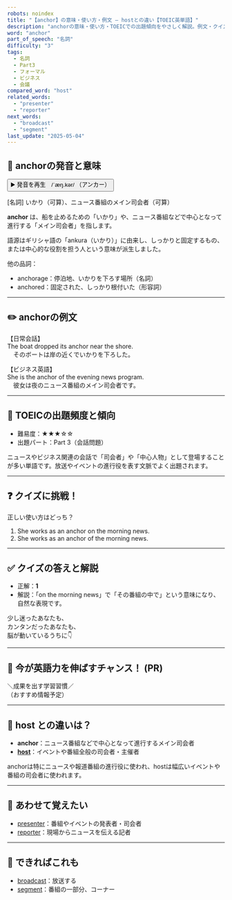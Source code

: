 ```yaml
---
robots: noindex
title: "【anchor】の意味・使い方・例文 ― hostとの違い【TOEIC英単語】"
description: "anchorの意味・使い方・TOEICでの出題傾向をやさしく解説。例文・クイズ付きでhostとの違いもわかりやすく学べます。"
word: "anchor"
part_of_speech: "名詞"
difficulty: "3"
tags:
  - 名詞
  - Part3
  - フォーマル
  - ビジネス
  - 会議
compared_word: "host"
related_words:
  - "presenter"
  - "reporter"
next_words:
  - "broadcast"
  - "segment"
last_update: "2025-05-04"
---
```


## 🔰 anchorの発音と意味

<button class="play-audio" onclick="playTTS('anchor')">
  <span class="play-audio-main">
    ▶️ 発音を再生　/ˈæŋ.kər/
  </span>
  <span class="play-audio-sub">
    （アンカー）
  </span>
</button>

[名詞] いかり（可算）、ニュース番組のメイン司会者（可算）

**anchor** は、船を止めるための「いかり」や、ニュース番組などで中心となって進行する「メイン司会者」を指します。

語源はギリシャ語の「ankura（いかり）」に由来し、しっかりと固定するもの、または中心的な役割を担う人という意味が派生しました。

他の品詞：  
- anchorage：停泊地、いかりを下ろす場所（名詞）
- anchored：固定された、しっかり根付いた（形容詞）

---

## ✏️ anchorの例文

【日常会話】  
The boat dropped its anchor near the shore.  
　そのボートは岸の近くでいかりを下ろした。

【ビジネス英語】  
She is the anchor of the evening news program.  
　彼女は夜のニュース番組のメイン司会者です。

---

## 🎯 TOEICの出題頻度と傾向

- 難易度：★★★☆☆
- 出題パート：Part 3（会話問題）

ニュースやビジネス関連の会話で「司会者」や「中心人物」として登場することが多い単語です。放送やイベントの進行役を表す文脈でよく出題されます。

---

## ❓ クイズに挑戦！

正しい使い方はどっち？

1. She works as an anchor on the morning news.  
2. She works as an anchor of the morning news.

---

## ✅ クイズの答えと解説

- 正解：**1**
- 解説：「on the morning news」で「その番組の中で」という意味になり、自然な表現です。

少し迷ったあなたも、  
カンタンだったあなたも、  
脳が動いているうちに👇️

---

## 🚀 今が英語力を伸ばすチャンス！ (PR)

<div class="info-center">
＼成果を出す学習習慣／<br>  
（おすすめ情報予定）
</div>

---

## 🤔  host との違いは？

- **anchor**：ニュース番組などで中心となって進行するメイン司会者
- **[host](/word/host/)**：イベントや番組全般の司会者・主催者

anchorは特にニュースや報道番組の進行役に使われ、hostは幅広いイベントや番組の司会者に使われます。

---

## 🧩 あわせて覚えたい

- [presenter](/word/presenter/)：番組やイベントの発表者・司会者
- [reporter](/word/reporter/)：現場からニュースを伝える記者

---

## 📖 できればこれも

- [broadcast](/word/broadcast/)：放送する
- [segment](/word/segment/)：番組の一部分、コーナー

<!-- cvid: aid42_bid26 -->
